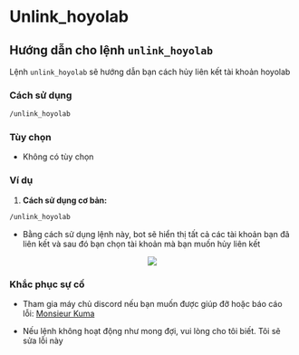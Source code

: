 # Unlink_hoyolab

## Hướng dẫn cho lệnh `unlink_hoyolab`

Lệnh `unlink_hoyolab` sẽ hướng dẫn bạn cách hủy liên kết tài khoản hoyolab

### Cách sử dụng

```bash
/unlink_hoyolab
```

### Tùy chọn

- Không có tùy chọn

### Ví dụ

1. **Cách sử dụng cơ bản:**

  ```bash
  /unlink_hoyolab
  ```
  - Bằng cách sử dụng lệnh này, bot sẽ hiển thị tất cả các tài khoản bạn đã liên kết và sau đó bạn chọn tài khoản mà bạn muốn hủy liên kết

<p align="center">
  <img  src="/kuma-bot/img/bot/unlink_hoyolab.png" />
</p>

### Khắc phục sự cố
- Tham gia máy chủ discord nếu bạn muốn được giúp đỡ hoặc báo cáo lỗi: [Monsieur Kuma](https://discord.gg/Ykq6qgsHSh)

- Nếu lệnh không hoạt động như mong đợi, vui lòng cho tôi biết. Tôi sẽ sửa lỗi này

